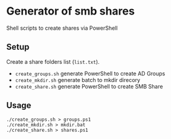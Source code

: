# Generator of smb shares

Shell scripts to create shares via PowerShell 

## Setup

Create a share folders list (`list.txt`).

* `create_groups.sh` generate PowerShell to create AD Groups
* `create_mkdir.sh` generate batch to mkdir direcory
* `create_share.sh` generate PowerShell to create SMB Share


## Usage

```
./create_groups.sh > groups.ps1
./create_mkdir.sh > mkdir.bat
./create_share.sh > shares.ps1
```
